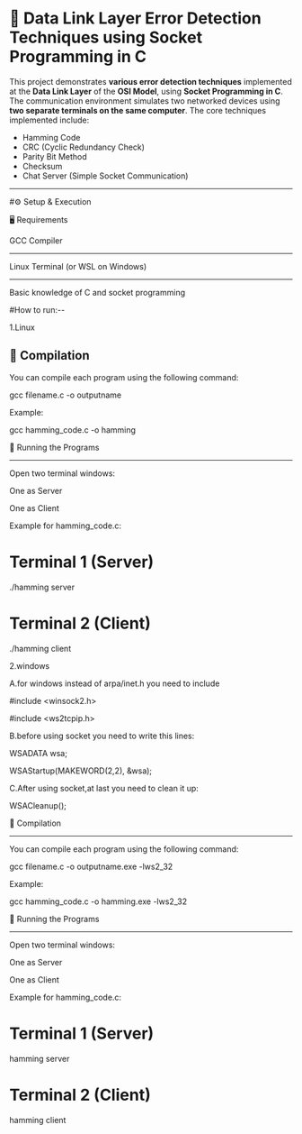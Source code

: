 # 🔗 Data Link Layer Error Detection Techniques using Socket Programming in C

This project demonstrates **various error detection techniques** implemented at the **Data Link Layer** of the **OSI Model**, using **Socket Programming in C**. The communication environment simulates two networked devices using **two separate terminals on the same computer**. The core techniques implemented include:

- Hamming Code
- CRC (Cyclic Redundancy Check)
- Parity Bit Method
- Checksum
- Chat Server (Simple Socket Communication)

---
#⚙️ Setup & Execution<br>

🖥️ Requirements<br>

GCC Compiler<br>

----------------------------------
Linux Terminal (or WSL on Windows)<br>

-----------------------------------------
Basic knowledge of C and socket programming<br>

#How to run:--<br>

1.Linux<br>

🧪 Compilation<br>
---------------------
You can compile each program using the following command:<br>

gcc filename.c -o outputname<br>

Example:<br>

gcc hamming_code.c -o hamming<br>

🔌 Running the Programs<br>

----------------------
Open two terminal windows:<br>

One as Server<br>

One as Client<br>

Example for hamming_code.c:<br>

# Terminal 1 (Server)<br>

./hamming server<br>

# Terminal 2 (Client)<br>

./hamming client<br>

2.windows<br>

A.for windows instead of arpa/inet.h you need to include <br>

#include <winsock2.h><br>

#include <ws2tcpip.h><br>

B.before using socket you need to write this lines:<br>

WSADATA wsa;<br>

WSAStartup(MAKEWORD(2,2), &wsa);<br>

C.After using socket,at last you need to clean it up:<br>

WSACleanup();<br>

🧪 Compilation<br>

---------------------
You can compile each program using the following command:<br>

gcc filename.c -o outputname.exe -lws2_32<br>

Example:<br>

gcc hamming_code.c -o hamming.exe -lws2_32<br>

🔌 Running the Programs<br>

----------------------
Open two terminal windows:<br>

One as Server<br>

One as Client<br>

Example for hamming_code.c:<br>

# Terminal 1 (Server)<br>

hamming server<br>
# Terminal 2 (Client)<br>

hamming client<br>



